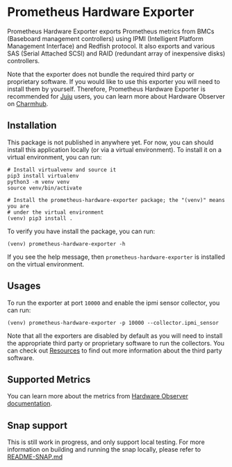 # Prometheus Hardware Exporter

Prometheus Hardware Exporter exports Prometheus metrics from BMCs (Baseboard
management controllers) using IPMI (Intelligent Platform Management Interface)
and Redfish protocol. It also exports and various SAS (Serial Attached SCSI) and
RAID (redundant array of inexpensive disks) controllers.

Note that the exporter does not bundle the required third party or proprietary
software. If you would like to use this exporter you will need to install them
by yourself. Therefore, Prometheus Hardware Exporter is recommended for
[Juju](https://juju.is/) users, you can learn more about Hardware Observer on
[Charmhub](https://charmhub.io/hardware-observer).

## Installation

This package is not published in anywhere yet. For now, you can should install
this application locally (or via a virtual environment). To install it on a
virtual environment, you can run:

```shell
# Install virtualvenv and source it
pip3 install virtualenv
python3 -m venv venv
source venv/bin/activate

# Install the prometheus-hardware-exporter package; the "(venv)" means you are
# under the virtual environment
(venv) pip3 install .
```

To verify you have install the package, you can run:

```shell
(venv) prometheus-hardware-exporter -h
```

If you see the help message, then `prometheus-hardware-exporter` is installed on
the virtual environment.

## Usages

To run the exporter at port `10000` and enable the ipmi sensor collector, you
can run:

```shell
(venv) prometheus-hardware-exporter -p 10000 --collector.ipmi_sensor
```

Note that all the exporters are disabled by default as you will need to install
the appropriate third party or proprietary software to run the collectors.  You
can check out [Resources](200~https://charmhub.io/hardware-observer/resources/)
to find out more information about the third party software.

## Supported Metrics

You can learn more about the metrics from [Hardware Observer
documentation](https://charmhub.io/hardware-observer/docs/metrics-and-alerts-common).

## Snap support

This is still work in progress, and only support local testing. For more
information on building and running the snap locally, please refer to
[README-SNAP.md](README-SNAP.md)
